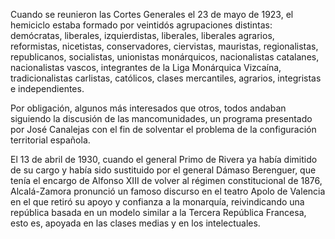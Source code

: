 Cuando se reunieron las Cortes Generales el 23 de mayo de 1923, el hemiciclo estaba formado por veintidós agrupaciones distintas: demócratas, liberales, izquierdistas, liberales, liberales agrarios, reformistas, nicetistas, conservadores, ciervistas, mauristas, regionalistas, republicanos, socialistas, unionistas monárquicos, nacionalistas catalanes, nacionalistas vascos, integrantes de la Liga Monárquica Vizcaína, tradicionalistas carlistas, católicos, clases mercantiles, agrarios, integristas e independientes.

Por obligación, algunos más interesados que otros, todos andaban siguiendo la discusión de las mancomunidades, un programa presentado por José Canalejas con el fin de solventar el problema de la configuración territorial española.

El 13 de abril de 1930, cuando el general Primo de Rivera ya había dimitido de su cargo y había sido sustituido por el general Dámaso Berenguer, que tenía el encargo de Alfonso XIII de volver al régimen constitucional de 1876, Alcalá-Zamora pronunció un famoso discurso en el teatro Apolo de Valencia en el que retiró su apoyo y confianza a la monarquía, reivindicando una república basada en un modelo similar a la Tercera República Francesa, esto es, apoyada en las clases medias y en los intelectuales.
